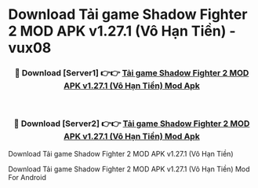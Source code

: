 # Download Tải game Shadow Fighter 2 MOD APK v1.27.1 (Vô Hạn Tiền) - vux08


<div align="center">
<h3>🔴 Download [Server1] 👉👉 <a href="https://apk-comot.site?title=Tải_game_Shadow_Fighter_2_MOD_APK_v1.27.1_(Vô_Hạn_Tiền)">Tải game Shadow Fighter 2 MOD APK v1.27.1 (Vô Hạn Tiền) Mod Apk</a></h3><br>
<h3>🔴 Download [Server2] 👉👉 <a href="https://apk-comot.site?title=Tải_game_Shadow_Fighter_2_MOD_APK_v1.27.1_(Vô_Hạn_Tiền)">Tải game Shadow Fighter 2 MOD APK v1.27.1 (Vô Hạn Tiền) Mod Apk</a></h3>
</div>



Download Tải game Shadow Fighter 2 MOD APK v1.27.1 (Vô Hạn Tiền) 

Download Tải game Shadow Fighter 2 MOD APK v1.27.1 (Vô Hạn Tiền) Mod For Android